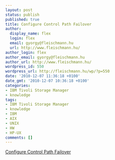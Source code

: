 ```yaml
---
layout: post
status: publish
published: true
title: Configure Control Path Failover
author:
  display_name: flex
  login: flex
  email: gyorgy@fleischmann.hu
  url: http://www.fleischmann.hu/
author_login: flex
author_email: gyorgy@fleischmann.hu
author_url: http://www.fleischmann.hu/
wordpress_id: 550
wordpress_url: http://fleischmann.hu/wp/?p=550
date: '2010-12-07 11:36:18 +0100'
date_gmt: '2010-12-07 10:36:18 +0100'
categories:
- IBM Tivoli Storage Manager
- knowledge
tags:
- IBM Tivoli Storage Manager
- knowledge
- IBM
- AIX
- UNIX
- HW
- HP-UX
comments: []
---
```

<p><a href="http://www-01.ibm.com/support/docview.wss?uid=ssg1S7002972&aid=1">Configure Control Path Failover</a></p>
